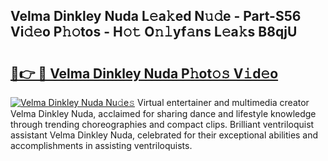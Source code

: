 ## Velma Dinkley Nuda L𝚎a𝚔ed N𝚞𝚍e - Part-S56 Vi𝚍𝚎o P𝚑𝚘tos - H𝚘𝚝 O𝚗𝚕yf𝚊ns L𝚎a𝚔s B8qjU

# <h2><a href="http://kf469l.oniu.top/?m=Velma+Dinkley+Nuda">🔗👉 🔴 Velma Dinkley Nuda P𝚑ot𝚘𝚜 V𝚒d𝚎o</a></h2>

[![Velma Dinkley Nuda Nu𝚍e𝚜](https://i.imgur.com/0qMVB7G.gif)](http://kf469l.oniu.top/?m=Velma+Dinkley+Nuda)
Virtual entertainer and multimedia creator Velma Dinkley Nuda, acclaimed for sharing dance and lifestyle knowledge through trending choreographies and compact clips. Brilliant ventriloquist assistant Velma Dinkley Nuda, celebrated for their exceptional abilities and accomplishments in assisting ventriloquists.  
